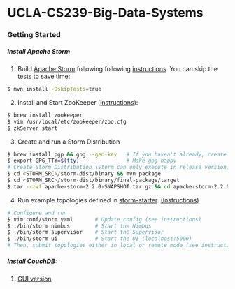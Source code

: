 # UCLA-CS239-Big-Data-Systems

### Getting Started

##### Install Apache Storm

1. Build [Apache Storm](https://github.com/apache/storm) following following [instructions](https://github.com/apache/storm/blob/master/DEVELOPER.md). You can skip the tests to save time:
```bash
$ mvn install -DskipTests=true
```
2. Install and Start ZooKeeper ([instructions](https://www.tutorialspoint.com/zookeeper/zookeeper_installation.htm)):

```bash
$ brew install zookeeper
$ vim /usr/local/etc/zookeeper/zoo.cfg
$ zkServer start
```

3. Create and run a Storm Distribution

```bash
$ brew install pgp && gpg --gen-key   # If you haven't already, create PGP key-pair
$ export GPG_TTY=$(tty)               # Make gpg happy
# Create Storm Distribution (Storm can only execute in release version)
$ cd <STORM_SRC>/storm-dist/binary && mvn package
$ cd <STORM_SRC>/storm-dist/binary/final-package/target
$ tar -xzvf apache-storm-2.2.0-SNAPSHOT.tar.gz && cd apache-storm-2.2.0-SNAPSHOT
```

4. Run example topologies defined in [storm-starter](https://github.com/apache/storm/tree/master/examples/storm-starter). [(Instructions)](https://www.tutorialspoint.com/apache_storm/apache_storm_installation.htm)

```bash
# Configure and run
$ vim conf/storm.yaml       # Update config (see instructions)
$ ./bin/storm nimbus        # Start the Nimbus
$ ./bin/storm supervisor    # Start the Supervisor
$ ./bin/storm ui            # Start the UI (localhost:5000)
# Then, submit topologies either in local or remote mode (see instructions)
```

##### Install CouchDB: 

1. [GUI version](https://couchdb.apache.org/#download)